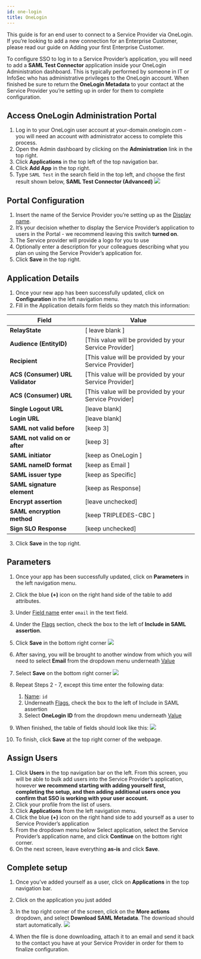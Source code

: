 ```yaml
---
id: one-login
title: OneLogin
---
```

This guide is for an end user to connect to a Service Provider via OneLogin. If you’re looking to add a new connection for an Enterprise Customer, please read our guide on Adding your first Enterprise Customer.

To configure SSO to log in to a Service Provider’s application, you will need to add a **SAML Test Connector** application inside your OneLogin Administration dashboard. This is typically performed by someone in IT or InfoSec who has administrative privileges to the OneLogin account. When finished be sure to return the **OneLogin Metadata** to your contact at the Service Provider you’re setting up in order for them to complete configuration. 

## Access OneLogin Administration Portal
1. Log in to your OneLogin user account at your-domain.onelogin.com - you will need an account with administrator access to complete this process.
2. Open the Admin dashboard by clicking on the **Administration** link in the top right. 
3. Click **Applications** in the top left of the top navigation bar.
4. Click **Add App** in the top right.
5. Type `SAML Test` in the search field in the top left, and choose the first result shown below, **SAML Test Connector (Advanced)**
![](https://paper-attachments.dropbox.com/s_A55FC0BB3CD2D5C754377F7C17F95879C302974294BDDAEEE55F28E27A3FBD1E_1600100002091_Screen+Shot+2020-09-14+at+12.12.42+PM.png)

## Portal Configuration
1. Insert the name of the Service Provider you’re setting up as the <u>Display name</u>.
2. It’s your decision whether to display the Service Provider’s application to users in the Portal - we recommend leaving this switch **turned on**.
3. The Service provider will provide a logo for you to use
4. Optionally enter a description for your colleagues describing what you plan on using the Service Provider’s application for. 
5. Click **Save** in the top right. 
## Application Details
1. Once your new app has been successfully updated, click on **Configuration** in the left navigation menu.
2. Fill in the Application details form fields so they match this information: 

| Field                             | Value                                                  |
| --------------------------------- | ------------------------------------------------------ |
| **RelayState**                    | [ leave blank ]                                        |
| **Audience (EntityID)**           | [This value will be provided by your Service Provider] |
| **Recipient**                     | [This value will be provided by your Service Provider] |
| **ACS (Consumer) URL Validator**  | [This value will be provided by your Service Provider] |
| **ACS (Consumer) URL**            | [This value will be provided by your Service Provider] |
| **Single Logout URL**             | [leave blank]                                          |
| **Login URL**                     | [leave blank]                                          |
| **SAML not valid before**         | [keep 3]                                               |
| **SAML not valid on or after**    | [keep 3]                                               |
| **SAML initiator**                | [keep as OneLogin ]                                    |
| **SAML nameID format**            | [keep as Email ]                                       |
| **SAML issuer type**              | [keep as Specific]                                     |
| **SAML signature element**        | [keep as Response]                                     |
| **Encrypt assertion**             | [leave unchecked]                                      |
| **SAML encryption method**        | [keep  TRIPLEDES-CBC ]                                 |
| **Sign SLO Response**             | [keep unchecked]                                       |

3. Click **Save** in the top right.
## Parameters
1. Once your app has been successfully updated, click on **Parameters** in the left navigation menu.
2. Click the blue **(+)** icon on the right hand side of the table to add attributes.
3. Under <u>Field name</u> enter `email` in the text field.
4. Under the <u>Flags</u> section, check the box to the left of **Include in SAML assertion**.
5. Click **Save** in the bottom right corner
![](https://paper-attachments.dropbox.com/s_9BF480D5EBAB6950B61107BE32D4AE0DF2AFBB973F00481A178A9FA8B91419FF_1600111364932_OneLoginNewAttributeScreen-pt1.png)

6. After saving, you will be brought to another window from which you will need to select **Email** from the dropdown menu underneath <u>Value</u>
7. Select **Save** on the bottom right corner
![](https://paper-attachments.dropbox.com/s_9BF480D5EBAB6950B61107BE32D4AE0DF2AFBB973F00481A178A9FA8B91419FF_1600111574114_OneLoginNewAttributeScreen-pt2.png)

8. Repeat Steps 2 - 7, except this time enter the following data:
    1. <u>Name</u>: `id`
    2. Underneath <u>Flags</u>, check the box to the left of Include in SAML assertion
    3. Select **OneLogin** **ID** from the dropdown menu underneath <u>Value</u>
9. When finished, the table of fields should look like this:
![](https://paper-attachments.dropbox.com/s_5B8999539163B19653FE1C2D5CD97D7611B397BED353C95493FEDA68CBAFCB54_1600285143939_image.png)

10. To finish, click **Save** at the top right corner of the webpage.
## Assign Users
1. Click **Users** in the top navigation bar on the left. From this screen, you will be able to bulk add users into the Service Provider’s application, however **we recommend starting with adding yourself first, completing the setup, and then adding additional users once you confirm that SSO is working with your user account.**
2. Click your profile from the list of users.
3. Click **Applications** from the left navigation menu.
4. Click the blue **(+)** icon on the right hand side to add yourself as a user to Service Provider’s application
5. From the dropdown menu below Select application, select the Service Provider’s application name, and click **Continue** on the bottom right corner.
6. On the next screen, leave everything **as-is** and click **Save**.
## Complete setup
1. Once you’ve added yourself as a user, click on **Applications** in the top navigation bar.
2. Click on the application you just added
3. In the top right corner of the screen, click on the **More actions** dropdown, and select **Download SAML Metadata**. The download should start automatically. 
![](https://paper-attachments.dropbox.com/s_A55FC0BB3CD2D5C754377F7C17F95879C302974294BDDAEEE55F28E27A3FBD1E_1600102157126_Screen+Shot+2020-09-14+at+12.48.29+PM.png)

4. When the file is done downloading, attach it to an email and send it back to the contact you have at your Service Provider in order for them to finalize configuration.

